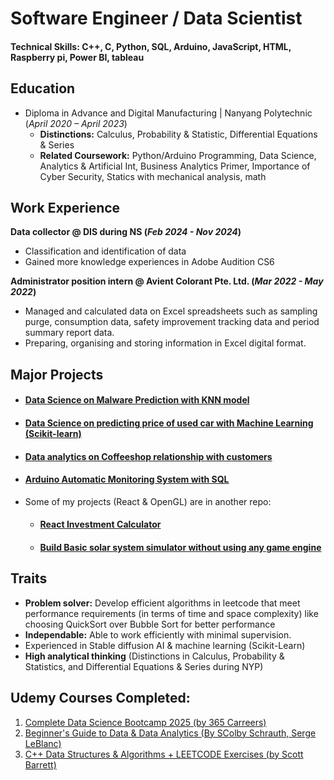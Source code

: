 # Software Engineer / Data Scientist

#### Technical Skills: C++, C, Python, SQL, Arduino, JavaScript, HTML, Raspberry pi, Power BI, tableau

## Education
- Diploma in Advance and Digital Manufacturing	| Nanyang Polytechnic (_April 2020 – April 2023_)	 			        		
  - **Distinctions:** Calculus, Probability & Statistic, Differential Equations & Series
  - **Related Coursework:** Python/Arduino Programming, Data Science, Analytics & Artificial Int, Business Analytics Primer, Importance of Cyber Security, Statics with mechanical analysis, math

## Work Experience
**Data collector @ DIS during NS (_Feb 2024 - Nov 2024_)**
- Classification and identification of data
- Gained more knowledge experiences in Adobe Audition CS6

**Administrator position intern @ Avient Colorant Pte. Ltd. (_Mar 2022 - May 2022_)**
- Managed and calculated data on Excel spreadsheets such as sampling purge, consumption data, safety improvement tracking data and period summary report data.
- Preparing, organising and storing information in Excel digital format. 

## Major Projects

- #### [Data Science on Malware Prediction with KNN model](https://github.com/JS-codev/portfolio/blob/main/Projects/Data%20Science/Practical%20projects/Malware%20Prediction%20(KNN)/Malware_Prediction_using_KNN_(machine_training).ipynb)
- #### [Data Science on predicting price of used car with Machine Learning (Scikit-learn)](https://github.com/JS-codev/portfolio/blob/main/Projects/Data%20Science/Practical%20projects/Used%20Car%20Price%20Prediction%20(LinearRegression)/Predict%20the%20price%20of%20a%20used%20car.ipynb)
- #### [Data analytics on Coffeeshop relationship with customers](https://github.com/JS-codev/portfolio/blob/main/Projects/Data%20Analytics%20on%20CofficeShop%20relationship%20with%20customers/CoffeeShop_code_Analysis.ipynb)
- #### [Arduino Automatic Monitoring System with SQL](https://github.com/JS-codev/portfolio/blob/main/Projects/NYP%20Projects/Arduino%20automatic%20monitoring%20system%20with%20SQL/Overview.md)

- Some of my projects (React & OpenGL) are in another repo: 
  - #### [React Investment Calculator](https://github.com/JS-codev/React/tree/main/invest-calc)
  - #### [Build Basic solar system simulator without using any game engine](https://github.com/JS-codev/OpenGL/tree/main/Solar%20system)


## Traits
- **Problem solver:** Develop efficient algorithms in leetcode that meet performance requirements (in terms of time and space complexity) like choosing QuickSort over Bubble Sort for better performance
- **Independable:** Able to work efficiently with minimal supervision.
- Experienced in Stable diffusion AI & machine learning (Scikit-Learn)
- **High analytical thinking** (Distinctions in Calculus, Probability & Statistics, and Differential Equations & Series during NYP)

## Udemy Courses Completed:
1. [Complete Data Science Bootcamp 2025 (by 365 Carreers)](https://github.com/JS-codev/portfolio/blob/main/Projects/Udemy%20Certification/Complete_Data_Science_Bootcamp.pdf)
2. [Beginner's Guide to Data & Data Analytics (By SColby Schrauth, Serge LeBlanc)](https://github.com/JS-codev/portfolio/blob/main/Projects/Udemy%20Certification/Beginner's%20Guide%20to%20Data%20%26%20Data%20Analytics.pdf)
3. [C++ Data Structures & Algorithms + LEETCODE Exercises (by Scott Barrett)](https://github.com/JS-codev/portfolio/blob/main/Projects/Udemy%20Certification/C%2B%2B%20Data%20Structures%20%26%20Algorithms%20%2B%20LEETCODE%20Exercises%20(by%20Scott%20Barrett).pdf)
